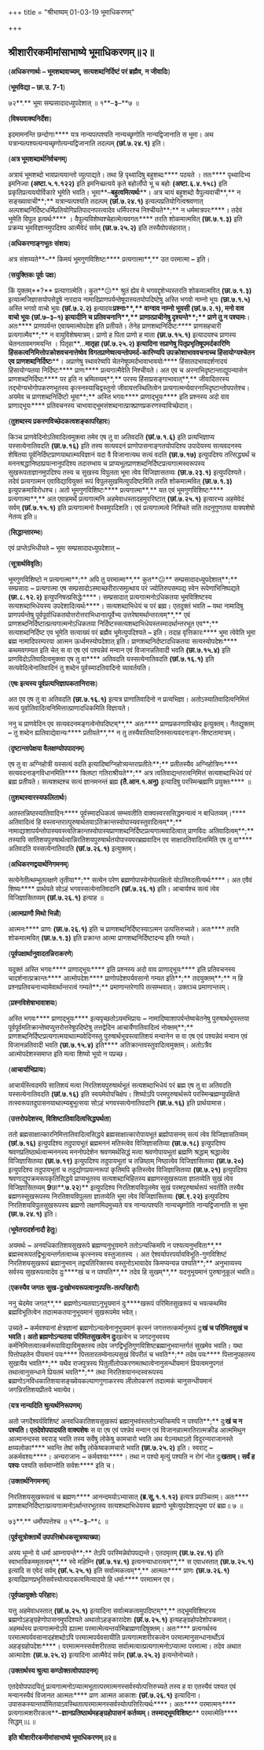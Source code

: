 +++
title = "श्रीभाष्यम् 01-03-19 भूमाधिकरणम्"

+++
<div claऽऽ="elementor-widget-container">

## श्रीशारीरकमीमांसाभाष्ये भूमाधिकरणम्॥२॥

(**अधिकरणार्थः – भूमशब्दवाच्यम्, सत्यशब्दनिर्दिष्टं परं ब्रह्मैव, न जीवादिः**)

(**भूमविद्या – छा.उ. 7-1**)

७२**.** भूमा सम्प्रसादादध्युपदेशात् ॥ १**–**३**–**७ ॥

(**विषयवाक्यनिर्देशः**)

इदमामनन्ति छन्दोगाः**** यत्र नान्यपत्पश्यति नान्यच्छृणोति नान्यद्विजानाति स भूमा। अथ यत्रान्यत्पश्यत्यन्यच्छृणोत्यन्यद्विजानाति तदल्पम् **(**छां**.**७**.**२४**.**१**)** इति।

(**अत्र भूमशब्दार्थनिर्वचनम्**)

अत्रायं भूमशब्दो भावप्रत्ययान्तो व्युत्पाद्यते। तथा हि पृथ्वादिषु बहुशब्दः**** पठ्यते । ततः**** पृथ्वादिभ्य इमनिज्वा **(**अष्टा**.**५**.**१**.**१२२**)** इति इमनिच्प्रत्यये कृते बहोर्लोपो भू च बहोः **(**अष्टा**.**६**.**४**.**१५८**)** इति प्रकृतिप्रत्यययोर्विकारे भूमेति भवति। भूमा**–**बहुत्वमित्यर्थः****। अत्र चायं बहुशब्दो वैपुल्यवाची**,** न सङ्ख्यावाची**;** यत्रान्यत्पश्यति तदल्पम् **(**छां**.**७**.**२४**.**१**)** इत्यल्पप्रतियोगित्वश्रवणात् अल्पशब्दनिर्दिष्टधर्मिप्रतियोगिप्रतिपादनपरत्वादेव धर्मिपरश्च निश्चीयते**;** न धर्ममात्रपरः****। तदेवं भूमेति विपुल इत्यर्थः**** । वैपुल्यविशेष्यश्चेहात्मेत्यवगतः**** तरति शोकमात्मवित् **(**छा**.**७**.**१**.**३**)** इति प्रक्रम्य भूमविज्ञानमुपदिश्य आत्मैवेदं सर्वम् **(**छा**.**७**.**२५**.**२**)** इति तस्यैवोपसंहारात्।

(**अधिकरणाङ्गभूतः संशयः**)

अत्र संशय्यते**–** किमयं भूमगुणविशिष्टः**** प्रत्यगात्मा**,** उत परमात्मा **–** इति।

(**सयुक्तिकः पूर्वः पक्षः**)

किं युक्तम्**?** प्रत्यागात्मेति। कुत**😕** श्रुतं ह्येव मे भगवद्दृशेभ्यस्तरति शोकमात्मवित् **(**छा**.**७**.**१**.**३**)** इत्यात्मजिज्ञासयोपसेदुषे नारदाय नामादिप्राणपर्यन्तेषूपास्यतयोपदिष्टेषु अस्ति भगवो नाम्नो भूयः **(**छा**.**७**.**१**.**५**)** अस्ति भगवो वाचो भूयः **(**छां**.**७**.**२**.**२**)** इत्यादयः****प्रश्नाः**,** वाग्वाव नाम्नो भूयसी **(**छां**.**७**.**२**.**१**),** मनो वाव वाचो भूयः **(**छां**.**७**–**३**–**१**)** इत्यादीनि च प्रतिवचनानि**,** प्राणात्प्राचीनेषु दृश्यन्ते**;** प्राणे तु न पश्यामः****। अतः**** प्राणपर्यन्त एवायमात्मोपदेश इति प्रतीयते। तेनेह प्राणशब्दनिर्दिष्टः**** प्राणसहचारी प्रत्यगात्मैव**;** न वायुविशेषमात्रम्। प्राणो ह पिता प्राणो ह माता **(**छा**.**७**.**१५**.**१**)** इत्यादयश्च प्राणस्य चेतनतावमगमयन्ति । पितृहा**…**मातृहा **(**छां**.**७**.**२५**.**२**)** इत्यादिना सप्राणेषु पितृप्रभृतिषूपमर्दकारिणि हिंसकत्वनिमित्तोपक्रोशवचनात्तेष्वेव विगतप्राणेष्वत्यन्तोपमर्द-कारिण्यपि उपक्रोशाभाववचनाच्च हिंसायोग्यश्चेतन एव प्राणशब्दनिर्दिष्टः****। अप्राणेषु स्थावरेष्वपि चेतनेषूपमर्दभावाभावयोः**** हिंसातदभावदर्शनादयं हिंसायोग्यतया निर्दिष्टः**** प्राणः**** प्रत्यगात्मैवेति निश्चीयते। अत एव च अरनाभिदृष्टान्ताद्युपन्यासेन प्राणशब्दनिर्दिष्टः**** पर इति न भ्रमितव्यम्**,** परस्य हिंसाप्रसङ्गाभावात्**,** जीवादितरस्य तद्भोग्यभोगोपकरणभूतस्य कृत्स्नस्याचिद्वस्तुनो जीवायत्तस्थितित्वेन प्रत्यगात्मन्येवारनाभिदृष्टान्तोपपत्तेश्च। अयमेव च प्राणशब्दनिर्दिष्टो भूमा**;** अस्ति भगवः**** प्राणाद्भूयः**** इति प्रश्नस्य अदो वाव प्राणाद्भूयः**** प्रतिवचनस्य चाभावाद्भूमसंशब्दनात्प्राक्प्राणप्रकरणस्याविच्छेदात्।

(**तुशब्दस्य प्रकरणविच्छेदकत्वशङ्कापरिहारः**)

किञ्च प्राणवेदिनोऽतिवादित्वमुक्त्वा तमेव एष तु वा अतिवदति **(**छां**.**७**.**१**.**६**)** इति प्रत्यभिज्ञाप्य यस्सत्येनातिवदति **(**छा**.**७**.**१६**)** इति तस्य सत्यवदनं प्राणोपासनाङ्गतयोपदिश्य उपादेयस्य सत्यवदनस्य शेषितया पूर्वनिर्दिष्टप्राणयाथात्म्यविज्ञानं यदा वै विजानात्यथ सत्यं वदति **(**छा**.**७**.**१७**)** इत्युपदिश्य तत्सिद्ध्यर्थं च मननश्रद्धानिष्ठाप्रयत्नानुपदिश्य तदारम्भाय च प्राप्यभूतप्राणशब्दनिर्दिष्टप्रत्यगात्मस्वरूपस्य सुखरूपताज्ञानमुपदिश्य तस्य च सुखस्य विपुलता भूमा त्वेव विजिज्ञासतव्यः **(**छा**.**७**.**२३**.**१**)** इत्युपदिश्यते। तदेवं प्रत्यगात्मन एवाविद्यावियुक्तं रूपं विपुलसुखमित्युपदिष्टमिति तरति शोकमात्मवित् **(**छा**.**७**.**१**.**३**)** इत्युपक्रमाविरोधश्च। अतो भूमगुणविशिष्टः**** प्रत्यगात्मा**,** यत एवं भूमगुणविशिष्टः**** प्रत्यगात्मा**,** अत एवाहमर्थे प्रत्यगात्मनि अहमेवाधस्तादहमुपरिष्टात् **(**छां**.**७**.**२५**.**१**)** इत्यारभ्य अहमेवेदं सर्वम् **(**छां**.**७**.**१५**.**१**)** इति प्रत्यगात्मनो वैभवमुपदिशति। एवं प्रत्यगात्मत्वे निश्चिते सति तदनुगुणतया वाक्यशेषो नेतव्य इति॥

(**सिद्धान्तारम्भः**)

एवं प्राप्तेऽभिधीयते **–** भूमा सम्प्रसादादध्युपदेशात् **–**

(**सूत्रार्थविवृतिः**)

भूमगुणविशिष्टो न प्रत्यगात्मा**;** अपि तु परमात्मा**,** कुत**😕** सम्प्रसादादध्युपदेशात्**;** सम्प्रसादः **–** प्रत्यगात्मा एष सम्प्रसादोऽस्माच्छरीरात्समुत्थाय परं ज्योतिरुपसम्पद्य स्वेन रूपेणाभिनिष्पद्यते **(**छा**.**८**.**१२**.**२**)** इत्युपनिषत्प्रसिद्धेः****। सम्प्रसादात् प्रत्यगात्मनोऽधिकतया भूमविशिष्टस्य सत्यशब्दाभिधेयस्य उपदेशादित्यर्थः****। सत्यशब्दाभिधेयं च परं ब्रह्म। एतदुक्तं भवति **–** यथा नामादिषु प्राणपर्यन्तेषु पूर्वपूर्वाधिकतयोत्तरोत्तराभिधानात्पूर्वेभ्य उत्तरेषामर्थान्तरत्वम्**,** एवं प्राणशब्दनिर्दिष्टात्प्रत्यगात्मनोऽधिकतया निर्दिष्टस्सत्यशब्दाभिधेयस्तस्मादर्थान्तरभूत एव**;** सत्यशब्दनिर्दिष्ट एव भूमेति सत्याख्यं परं ब्रह्मैव भूमेत्युपदिश्यते **–** इति। तदाह वृत्तिकारः**** भूमा त्वेवेति भूमा ब्रह्म नामादिपरम्परया आत्मन ऊर्ध्वमस्योपदेशात् इति। प्राणशब्दनिर्दष्टादधिकतया सत्यस्योपदेशः**** कथमवगम्यत इति चेत् स वा एष एवं पश्यन्नेवं मन्वान एवं विजानन्नतिवादी भवति **(**छा**.**७**.**१५**.**४**)** इति प्राणविदोऽतिवादित्वमुक्त्वा एष तु वा**** अतिवदति यस्सत्येनातिवदति **(**छां**.**७**.**१६**.**१**)** इति सत्यवेदित्वेनातिवादिनं तु शब्देन पूर्वस्मादतिवादिनो व्यावर्तयति।

(**एषः इत्यस्य पूर्वप्रत्यभिज्ञापकतानिरासः**)

अत एव एष तु वा अतिवदति **(**छा**.**७**.**१६**.**१**)** इत्यत्र प्राणातिवादिनो न प्रत्यभिज्ञा। अतोऽस्यातिवादित्वनिमित्तं सत्यं पूर्वातिवादित्वनिमित्तात्प्राणादधिकमिति विज्ञायते।

ननु च प्राणवेदिन एव सत्यवदनमङ्गत्वेनोपदिष्टम्**,** अतः**** प्राणप्रकरणाविच्छेद इत्युक्तम्। नैतद्युक्तम् **–** तु शब्देन ह्यतिवाद्येवान्यः**** प्रतीयते**,** न तु तस्यैवातिवादिनस्सत्यवदनाङ्ग-शिष्टतामात्रम्।

(**दृष्टान्तापेक्षया वैलक्षण्योपपादनम्**)

एष तु वा अग्निहोत्री यस्सत्यं वदति इत्यादिष्वग्निहोत्र्यन्तराप्रतीतेः**;** प्रतीतस्यैव अग्निहोत्रिणः**** सत्यवदनाङ्गविधानमिति**** क्लिष्टा गतिराश्रीयते**;** अत्र त्वतिवाद्यन्तरत्वनिमित्तं सत्यशब्दाभिधेयं परं ब्रह्म प्रतीयते। सत्यशब्दश्च सत्यं ज्ञानमनन्तं ब्रह्म **(**तै**.**आन**.**१**.**अनु**)** इत्यादिषु परस्मिन्ब्रह्मणि प्रयुक्तः**** ॥

(**तुशब्दस्वारस्यफलितार्थः**)

अतस्तन्निष्ठस्यातिवादिनः**** पूर्वस्मादधिकत्वं सम्भवतीति वाक्यस्वरससिद्धमन्यत्वं न बाधितव्यम्।**** अतिवादित्वं हि वस्त्वन्तरात्पुरुषार्थतयाऽतिक्रान्तस्वोपास्यवस्तुवादित्वम्**;** नामाद्याशापर्यन्तोपास्यवस्त्वतिक्रान्तस्वोपास्यप्राणशब्दनिर्दिष्टप्रत्यगात्मवादित्वात् प्राणविदः अतिवादित्वम्**;** तस्यापि सातिशयपुरुषार्थत्वान्निरतिशयपुरुषार्थतयोपास्यपरब्रह्मवादिन एव साक्षादतिवादित्वमिति एष तु वा**** अतिवदति यस्सत्येनातिवदति **(**छां**.**७**.**२६**.**१**)** इत्युक्तम्।

(**अधिकरणद्वयार्थनिगमनम्**)

सत्येनेतीत्थम्भूतलक्षणे तृतीया**;** सत्येन परेण ब्रह्मणोपास्येनोपलक्षितो योऽतिवदतीत्यर्थः****। अत एवैवं शिष्यः**** प्रार्थयते सोऽहं भगवस्सत्येनातिवदानि **(**छां**.**७**.**२६**.**१**)** इति। आचार्यश्च सत्यं त्वेव विजिज्ञासितव्यम् **(**छां**.**७**.**२६**.**१**)** इत्याह ॥

(**आत्मप्राणौ मिथो भिन्नौ**)

आत्मनः**** प्राणः **(**छा**.**७**.**२६**.**१**)** इति च प्राणशब्दनिर्दिष्टस्याऽत्मन उत्पत्तिरुच्यते। अतः**** तरति शोकमात्मवित् **(**छा**.**७**.**१**.**३**)** इति प्रक्रान्त आत्मा प्राणशब्दनिर्दिष्टादन्य इति गम्यते।

(**पूर्वपक्षार्थानुवादतन्निराकरणे**)

यदुक्तं अस्ति भगवः**** प्राणाद्भूयः**** इति प्रश्नस्य अदो वाव प्राणाद्भूयः**** इति प्रतिवचनस्य चादर्शनात्प्रक्रान्तः**** आत्मोपदेशः**** प्राणोपदेशपर्यवसानो गम्यत इति**;** तदयुक्तम्**;** न हि प्रश्नप्रतिवचनाभ्यामेवार्थान्तरत्वं गम्यते**;** प्रमाणान्तरेणापि तत्सम्भवात्। उक्तञ्च प्रमाणान्तरम्।

(**प्रश्नविशेषाभावाशयः**)

अस्ति भगवः**** प्राणाद्भूयः**** इत्यपृच्छतोऽयमभिप्रायः **–** नामादिष्वाशापर्यन्तेष्वचेतनेषु पुरुषार्थभूयस्तया पूर्वपूर्वमतिक्रान्तेष्वप्युत्तरोत्तरेषूपदिष्टेषु तत्तद्वेदिन आचार्येणातिवादित्वं नोक्तम्**;** प्राणशब्दनिर्दिष्टप्रत्यगात्मयाथात्म्यवेदिनस्तु पुरुषार्थभूयस्त्वातिशयं मन्वानेन स वा एष एवं पश्यन्नेवं मन्वान एवं विजानन्नतिवादी भवति **(**छा**.**७**.**१५**.**४**)** इति**** अतिक्रान्तवस्तुवादित्वमुक्तम्। अतोऽत्रैव आत्मोपदेशस्समाप्त इति मत्वा शिष्यो भूयो न पप्रच्छ।

(**आचार्याभिप्रायः**)

आचार्यस्त्विदमपि सातिशयं मत्वा निरतिशयपुरुषार्थभूतं सत्यशब्दाभिधेयं परं ब्रह्म एष तु वा अतिवदति यस्सत्येनातिवदति **(**छां**.**७**.**१६**)** इति स्वयमेवोपचिक्षेप। शिष्योऽपि परमपुरुषार्थरूपे परस्मिन्ब्रह्मण्युपक्षिप्ते तत्स्वरूपतदुपासनयाथात्म्यबुभुत्सया सोऽहं भगवस्सत्येनातिवदानि **(**छा**.**७**.**१६**)** इति प्रार्थयामास।

(**उत्तरोपदेशस्य, विशिष्टातिवादित्वसिद्ध्यर्थता**)

ततो ब्रह्मसाक्षात्कारनिमित्तातिवादित्वसिद्धये ब्रह्मसाक्षात्कारोपायभूतं ब्रह्मोपासनम् सत्यं त्वेव विजिज्ञासतिव्यम् **(**छां**.**७**.**१६**)** इत्युपदिश्य तदुपायभूतं ब्रह्ममननं मतिस्त्वेव विजिज्ञासतिव्या **(**छा**.**७**.**१८**)** इत्युपदिश्य श्रवणप्रतिष्ठार्थत्वान्मननस्य मननोपदेशेन श्रवणमर्थसिद्धं मत्वा श्रवणोपायभूतां ब्रह्मणि श्रद्धाम् श्रद्धात्वेव विजिज्ञासितव्या **(**छा**.**७**.**१९**)** इत्युपदिश्य तदुपायभूतां च तन्निष्ठाम् निष्ठात्वेव विजिज्ञासितव्या **(**छा**.**७**.**२०**)** इत्युपदिश्य तदुपायभूतां च तदुद्योगप्रयत्नरूपां कृतिमपि कृतिस्त्वेव विजिज्ञासितव्या **(**छा**.**७**.**२१**)** इत्युपदिश्य श्रवणाद्युपक्रमरूपकृतिसिद्धये प्राप्यभूतस्य सत्यशब्दाभिहितस्य ब्रह्मणस्सुखरूपता ज्ञातव्येति सुखं त्वेव विजिज्ञासितव्यम् **9**छा**.**७**.**२२**)** इत्युपदिश्य निरतिशयविपुलमेव सुखं परमपुरुषार्थरूपं भवतीति तस्यैव ब्रह्मणस्सुखरूपस्य निरतिशयविपुलता ज्ञातव्येति भूमा त्वेव विजिज्ञासितव्यः **(**छा**.**९**.**२२**)** इत्युपदिश्य निरतिशयविपुलसुखरूपस्य ब्रह्मणो लक्षणमिदमुच्यते यत्र नान्यत्पश्यति नान्यच्छृणोति नान्यद्विजानाति स भूमा **(**छा**.**७**.**२४**.**१**)** इति।

(**भूमेतरादर्शनादौ हेतुः**)

अयमर्थः **–** अनवधिकातिशयसुखरूपे ब्रह्मण्यनुभूयमाने ततोऽन्यत्किमपि न पश्यत्यनुभविता**,** ब्रह्मस्वरूपतद्विभूत्यन्तर्गतत्वाच्च कृत्स्नस्य वस्तुजातस्य । अत ऐश्वर्यापरपर्यायविभूति-गुणविशिष्टं निरतिशयसुखरूपं ब्रह्मानुभवन् तद्व्यतिरिक्तस्य वस्तुनोऽभावादेव किमप्यन्यन्न पश्यति**;** अनुभाव्यस्य सर्वस्य सुखरूपत्वादेव दुः****खं च न पश्यति**,** तदेव हि सुखम्**,** यदनुभूयमानं पुरुषानुकूलं भवति॥

(**एकस्यैव जगतः सुख-दुःखोभयरूपत्वानुपपत्ति-तत्परिहारौ**)

ननु चेदमेव जगत्**,** ब्रह्मणोऽन्यतयाऽनुभूयमानं दुः****खरूपं परिमितसुखरूपं च भवत्कथमिव ब्रह्मविभूतित्वेन तदात्मकतयानुभूयमानं सुखरूपमेव भवेत्।

उच्यते **–** कर्मवश्यानां क्षेत्रज्ञानां ब्रह्मणोऽन्यत्वेनानुभूयमानं कृत्स्नं जगत्तत्तत्कर्मानुरूपं दुः****खं च परिमितसुखं च भवति। अतो ब्रह्मणोऽन्यतया परिमितसुखत्वेन दुः****खत्वेन च जगदनुभवस्य कर्मनिमित्तत्वात्कर्मरूपाविद्याविमुक्तस्य तदेव जगद्विभूतिगुणविशिष्टब्रह्मानुभवान्तर्गतं सुखमेव भवति। यथा पित्तोपहतेन पीयमानं पयः**** पित्ततारतम्येनाल्पसुखं विपरीतं च भवति**;** तदेव पयः**** पित्तानुपहतस्य सुखायैव भवति**;** यथैव राजपुत्रस्य पितुर्लीलोपकरणमतथात्वेनानुसन्धीयमानं प्रियत्वमनुपगतं तथात्वानुसन्धाने प्रियतमं भवति**;** तथा निरतिशयानन्दस्वरूपस्य ब्रह्मणोऽनविधकातिशयासङ्ख्येयकल्याणगुणाकरस्य लीलोपकरणं तदात्मकं चानुसन्धीयमानं जगन्निरतिशयप्रीतये भवत्येव।

(**यत्र नान्यदिति श्रुत्यर्थनिरूपणम्**)

अतो जगदैश्वर्यविशिष्टं अनवधिकातिशयसुखरूपं ब्रह्मानुभवंस्ततोऽन्यत्किमपि न पश्यति**;** दुः****खं च न पश्यति। एतदेवोपपादयति वाक्यशेषः**** स वा एष एवं पश्न्नेवं मन्वान एवं विजानन्नात्मरतिरात्मक्रीड आत्ममिथुन आत्मानन्दस्स स्वराड् भवति तस्य सर्वेषु लोकेषु कामचारो भवति अथ येऽन्यथाऽतो विदुरन्यराजानस्ते क्षय्यलोका**** भवन्ति तेषां सर्वेषु लोकेष्वकामचारो भवति **(**छा**.**७**.**२५**.**२**)** इति। स्वराट् **–** अकर्मवश्यः****। अन्यराजानः **–** कर्मवश्याः****। तथा न पश्यो मृत्युं पश्यति न रोगं नोत दुः****खताम्। सर्वं ह पश्यः**** पश्यति सर्वमाप्नोति सर्वशः**** इति च।

(**उक्तार्थनिगमनम्**)

निरतिशयसुखरूपत्वं च ब्रह्मणः**** आनन्दमयोऽभ्यासात् **(**ब्र**.**सू**.**१**.**१**.**१२**)** इत्यत्र प्रपञ्चितम्। अतः**** प्राणशब्दनिर्दिष्टात्प्रत्यगात्मनोऽर्थान्तरभूतस्य सत्यशब्दाभिधेयस्य ब्रह्मणो भूमेत्युपदेशाद्भूमा परं ब्रह्म॥ ७ ॥

७३**.** धर्मोपपत्तेश्च ॥ १**–**३**–**८ ॥

(**पूर्वसूत्रोक्तार्थे उपपत्तिबोधकसूत्रव्याख्या**)

अस्य भूम्नो ये धर्मा आम्नायन्ते**;** तेऽपि परस्मिन्नेवोपपद्यन्ते। एतदमृतम् **(**छा**.**७**.**२४**.**१**)** इति स्वाभाविकममृतत्वम्**,** स्वे महिम्नि **(**छां**.**७**.**१४**.**१**)** इत्यनन्याधारत्वम्**,** स एवाधस्तात् **(**छा**.**७**.**२५**.**१**)** इत्यादि स एवेदं सर्वम् **(**छां**.**५**.**२५**.**१**)** इति सर्वात्मकत्वम्**,** आत्मतः**** प्राणः **(**छा**.**७**.**२६**.**१**)** इत्यादिप्राणप्रभृतिसर्वस्योत्पादकत्वमित्यादयो हि धर्माः**** परमात्मन एव।

(**पूर्वपक्षयुक्तेः परिहारः**)

यत्तु अहमेवाधस्तात् **(**छां**.**७**.**२५**.**१**)** इत्यादिना सर्वात्मकत्वमुपदिष्टम्**,** तद्भूमविशिष्टस्य ब्रह्मणोऽहङ्ग्रहेणोपासनमुपदिश्यते अथातोऽहङ्कारादेशः **(**छां**.**७**.**२५**.**१**)** इत्यहङ्ग्रहोपदेशोपक्रमात्। अहमर्थस्य प्रत्यगात्मनोऽपि ह्यात्मा परमात्मेत्यन्तर्यामिब्राह्मणादिषूक्तम्। अतः**** प्रत्यगर्थस्य परमात्मपर्यवसानादहंशब्दोऽपि परमात्मपर्यवसायीति प्रत्यगात्मशरीरकत्वेन परमात्मानुसन्धानार्थोऽयं अहङ्ग्रहोपदेशः****। परमात्मनस्सर्वशरीरतया सर्वात्मत्वात्प्रत्यगात्मनोऽप्यात्मा परमात्मा। तदेव अथात आत्मादेशः **(**छा**.**७**.**२५**.**२**)** इत्यादिना आत्मैवेदं सर्वम् **(**छां**.**७**.**२५**.**२**)** इत्यन्तेनोच्यते।

(**उक्तार्थस्य श्रुत्या कण्ठोक्तत्वोपपादनम्**)

एतदेवोपपादयितुं प्रत्यगात्मनोऽप्यात्मभूतात्परमात्मनस्सर्वस्योत्पत्तिरुच्यते तस्य ह वा एतस्यैवं पश्यत एवं मन्वानस्यैवं विजानत आत्मतः**** प्राण आत्मत आकाशः **(**छां**.**७**.**२६**.**१**)** इत्यादिना। उपासकस्यान्तर्यामितयाऽवस्थितात्परमात्मनस्सर्वस्योत्पत्तिरित्यर्थः****। अतः**** परमात्मनः**** प्रत्यगात्मशरीरकत्व**–**ज्ञानप्रतिष्ठार्थमहङ्ग्रहोपासनं कर्तव्यम्। तस्माद्भूमविशिष्टः**** परमात्मेति**** सिद्धम्॥८॥

**इति श्रीशारीरकमीमांसाभाष्ये भूमाधिकरणम्॥२॥**



</div>
